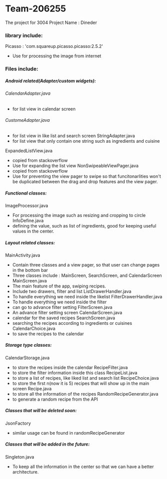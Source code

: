 # Team-206255
The project for 3004
Project Name : Dineder

### library include:
Picasso : 'com.squareup.picasso.picasso:2.5.2'
- Use for processing the image from internet

### Files include:

##### Android related(Adapter/custom widgets):
###### CalendarAdapter.java
- for list view in calendar screen
###### CustomeAdapter.java
- for list view in like list and search screen
StringAdapter.java
- for list view that only contain one string such as ingredients and cuisine

ExpandedListView.java
- copied from stackoverflow
- Use for expanding the list view
NonSwipeableViewPager.java
- copied from stackoverflow
- Use for preventing the view pager to swipe so that funcitonarlities won't be duplicated between the drag and drop features and the view pager.

##### Functional classes:
ImageProcessor.java
- For processing the image such as resizing and cropping to circle
InfoDefine.java
- defining the value, such as list of ingredients, good for keeping useful values in the center.

##### Layout related classes:
MainActivity.java
- Contain three classes and a view pager, so that user can change pages in the bottom bar
- Three classes include : MainScreen, SearchScreen, and CalendarScreen
MainScreen.java
- The main feature of the app, swiping recipes.
- Include two drawers, filter and list
ListDrawerHandler.java
- To handle everything we need inside the likelist
FilterDrawerHandler.java
- To handle everything we need inside the filter
- can go to advance filter setting 
FilterScreen.java
- An advance filter setting screen
CalendarScreen.java
- calendar for the saved recipes
SearchScreen.java
- searching the recipes according to ingredients or cuisines
CalendarChoice.java
- to save the recipes to the calendar

##### Storage type classes:
CalendarStorage.java
- to store the recipes inside the calendar
RecipeFilter.java
- to store the filter information inside this class
RecipeList.java
- to store a list of recipes, like liked list and search list
RecipeChoice.java
- to store the first n(now it is 5) recipes that will show up in the main screen
Recipe.java
- to store all the information of the recipes
RandomRecipeGenerator.java
- to generate a random recipe from the API

##### Classes that will be deleted soon:
JsonFactory
- similar usage can be found in randomRecipeGenerator

##### Classes that will be added in the future:
Singleton.java
- To keep all the information in the center so that we can have a better architecture.

